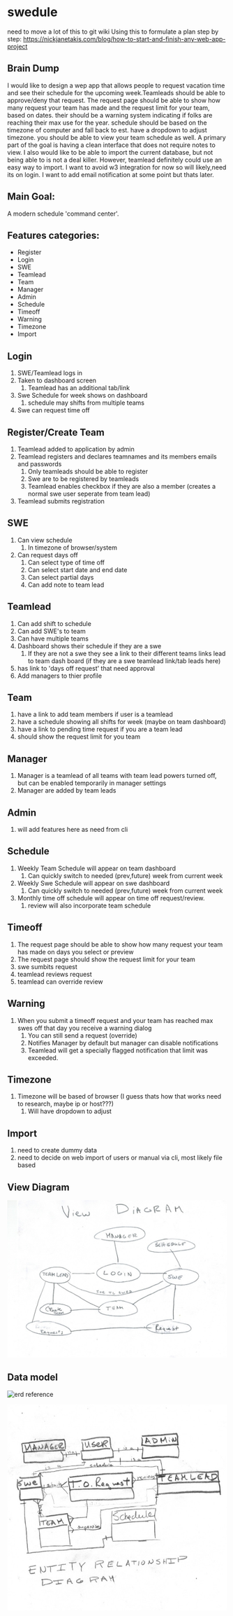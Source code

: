 # swedule
need to move a lot of this to git wiki
Using this to formulate a plan step by step:
https://nickjanetakis.com/blog/how-to-start-and-finish-any-web-app-project

## Brain Dump 
I would like to design a wep app that allows people to request vacation time and see their schedule for the upcoming week.Teamleads should be able to approve/deny that request. The request page should be able to show how many request your team has made and the request limit for your team, based on dates. their should be a warning system indicating if folks are reaching their max use for the year. schedule should be based on the timezone of computer and fall back to est. have a dropdown to adjust timezone. you should be able to view your team schedule as well. A primary part of the goal is having a clean interface that does not require notes to view. I also would like to be able to import the current database, but not being able to is not a deal killer. However, teamlead definitely could use an easy way to import. I want to avoid w3 integration for now so will likely,need its on login. I want to add email notification at some point but thats later.

## Main Goal:
A modern schedule 'command center'.

## Features categories:
* Register
* Login
* SWE
* Teamlead
* Team
* Manager
* Admin
* Schedule
* Timeoff
* Warning
* Timezone
* Import

## Login
1. SWE/Teamlead logs in
1. Taken to dashboard screen
   1. Teamlead has an additional tab/link
1. Swe Schedule for week shows on dashboard
   1. schedule may shifts from multiple teams
1. Swe can request time off

## Register/Create Team
1. Teamlead added to application by admin 
1. Teamlead registers and declares teamnames and its members emails and passwords
   1. Only teamleads should be able to register
   1. Swe are to be registered by teamleads
   1. Teamlead enables checkbox if they are also a member (creates a normal swe user seperate from team lead)
1. Teamlead submits registration
      
## SWE
1. Can view schedule
   1. In timezone of browser/system
1. Can request days off
   1. Can select type of time off
   1. Can select start date and end date
   1. Can select partial days
   1. Can add note to team lead
   
## Teamlead
1. Can add shift to schedule
1. Can add SWE's to team 
1. Can have multiple teams
1. Dashboard shows their schedule if they are a swe
   1. If they are not a swe they see a link to their different teams links lead to team dash board (if they are a swe teamlead link/tab leads here)
1. has link to 'days off request' that need approval
1. Add managers to thier profile

## Team
1. have a link to add team members if user is a teamlead
1. have a schedule showing all shifts for week (maybe on team dashboard)
1. have a link to pending time request if you are a team lead
1. should show the request limit for you team
 
## Manager
1. Manager is a teamlead of all teams with team lead powers turned off, but can be enabled temporarily in manager settings
1. Manager are added by team leads

## Admin
1. will add features here as need from cli

## Schedule
1. Weekly Team Schedule will appear on team dashboard
   1. Can quickly switch to needed (prev,future) week from current week
1. Weekly Swe Schedule will appear on swe dashboard
   1. Can quickly switch to needed (prev,future) week from current week
1. Monthly time off schedule will appear on time off request/review.
   1. review will also incorporate team schedule
   
## Timeoff
1. The request page should be able to show how many request your team has made on days you select or preview
1. The request page should show the request limit for your team
1. swe sumbits request
1. teamlead reviews request
1. teamlead can override review

## Warning
1. When you submit a timeoff request and your team has reached max swes off that day you receive a warning dialog
   1. You can still send a request (override)
   1. Notifies Manager by default but manager can disable notifications
   1. Teamlead will get a specially flagged notification that limit was exceeded.

## Timezone
1. Timezone will be based of browser (I guess thats how that works need to research, maybe ip or host???)
   1.  Will have dropdown to adjust
   
## Import
1. need to create dummy data
1. need to decide on web import of users or manual via cli, most likely file based

## View Diagram

![View Diagram](/images/view_diagram.jpeg)



## Data model
   

![erd reference](https://i.stack.imgur.com/5uwcF.png)


![Entity Relationship Diagram](/images/EntityRelationshipDiagram.jpeg)



